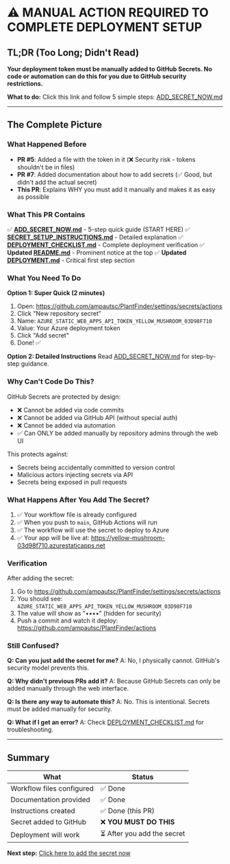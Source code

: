 # ⚠️ MANUAL ACTION REQUIRED TO COMPLETE DEPLOYMENT SETUP

## TL;DR (Too Long; Didn't Read)

**Your deployment token must be manually added to GitHub Secrets. No code or automation can do this for you due to GitHub security restrictions.**

**What to do:** Click this link and follow 5 simple steps: [ADD_SECRET_NOW.md](./ADD_SECRET_NOW.md)

---

## The Complete Picture

### What Happened Before
- **PR #5**: Added a file with the token in it (❌ Security risk - tokens shouldn't be in files)
- **PR #7**: Added documentation about how to add secrets (✅ Good, but didn't add the actual secret)
- **This PR**: Explains WHY you must add it manually and makes it as easy as possible

### What This PR Contains
✅ **[ADD_SECRET_NOW.md](./ADD_SECRET_NOW.md)** - 5-step quick guide (START HERE)
✅ **[SECRET_SETUP_INSTRUCTIONS.md](./SECRET_SETUP_INSTRUCTIONS.md)** - Detailed explanation
✅ **[DEPLOYMENT_CHECKLIST.md](./DEPLOYMENT_CHECKLIST.md)** - Complete deployment verification
✅ **Updated [README.md](./README.md)** - Prominent notice at the top
✅ **Updated [DEPLOYMENT.md](./DEPLOYMENT.md)** - Critical first step section

### What You Need To Do

**Option 1: Super Quick (2 minutes)**
1. Open: https://github.com/ampautsc/PlantFinder/settings/secrets/actions
2. Click "New repository secret"
3. Name: `AZURE_STATIC_WEB_APPS_API_TOKEN_YELLOW_MUSHROOM_03D98F710`
4. Value: Your Azure deployment token
5. Click "Add secret"
6. Done! ✅

**Option 2: Detailed Instructions**
Read [ADD_SECRET_NOW.md](./ADD_SECRET_NOW.md) for step-by-step guidance.

### Why Can't Code Do This?

GitHub Secrets are protected by design:
- ❌ Cannot be added via code commits
- ❌ Cannot be added via GitHub API (without special auth)
- ❌ Cannot be added via automation
- ✅ Can ONLY be added manually by repository admins through the web UI

This protects against:
- Secrets being accidentally committed to version control
- Malicious actors injecting secrets via API
- Secrets being exposed in pull requests

### What Happens After You Add The Secret?

1. ✅ Your workflow file is already configured
2. ✅ When you push to `main`, GitHub Actions will run
3. ✅ The workflow will use the secret to deploy to Azure
4. ✅ Your app will be live at: https://yellow-mushroom-03d98f710.azurestaticapps.net

### Verification

After adding the secret:
1. Go to https://github.com/ampautsc/PlantFinder/settings/secrets/actions
2. You should see: `AZURE_STATIC_WEB_APPS_API_TOKEN_YELLOW_MUSHROOM_03D98F710`
3. The value will show as "••••" (hidden for security)
4. Push a commit and watch it deploy: https://github.com/ampautsc/PlantFinder/actions

### Still Confused?

**Q: Can you just add the secret for me?**
A: No, I physically cannot. GitHub's security model prevents this.

**Q: Why didn't previous PRs add it?**
A: Because GitHub Secrets can only be added manually through the web interface.

**Q: Is there any way to automate this?**
A: No. This is intentional. Secrets must be added manually for security.

**Q: What if I get an error?**
A: Check [DEPLOYMENT_CHECKLIST.md](./DEPLOYMENT_CHECKLIST.md) for troubleshooting.

---

## Summary

| What | Status |
|------|--------|
| Workflow files configured | ✅ Done |
| Documentation provided | ✅ Done |
| Instructions created | ✅ Done (this PR) |
| Secret added to GitHub | ❌ **YOU MUST DO THIS** |
| Deployment will work | ⏳ After you add the secret |

**Next step:** [Click here to add the secret now](https://github.com/ampautsc/PlantFinder/settings/secrets/actions)
